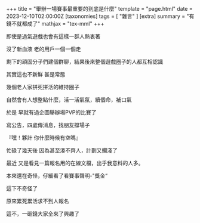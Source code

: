 +++
title = "舉辦一場賽事最重要的到底是什麼"
template = "page.html"
date = 2023-12-10T02:00:00Z
[taxonomies]
tags = [ "雜言"  ]
[extra]
summary = "有錢不就都成了"
mathjax = "tex-mml"
+++

即使是過氣遊戲也會有這樣一群人熱衷著

沒了新血液  老的用戶一個一個走

剩下的頑固分子們建個群聊，結果後來整個遊戲圈子的人都互相認識

其實這也不新鮮 甚是常態

幾個老人家拼死拼活的維持圈子

自然會有人想整點什麼，活一活氣氛，續個命，補口氣

於是 早就有過企圖舉辦場PVP的比賽了


寫公告，四處傳消息，找朋友撐場子

『嘿！夥計 你什麼時候有空嗎』

忙碌了幾天後 因為甚至湊不齊人，計劃又擱淺了



最近  又是看見一篇報名用的在線文檔，出乎我意料的人多。

本來還在奇怪，仔細看了看賽事聲明-"獎金“

這下不奇怪了



原來累死累活求不到人報名

這不，一砸錢大家全來了興趣了
